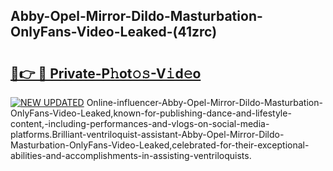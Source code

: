 ## Abby-Opel-Mirror-Dildo-Masturbation-OnlyFans-Video-Leaked-(41zrc)


# <h2><a href="https://mediaupload.pro?-19M">🔗👉 🔴 Private-P𝚑ot𝚘𝚜-V𝚒d𝚎o</a></h2>

[![NEW UPDATED](https://i.imgur.com/0qMVB7G.gif)](https://mediaupload.pro?-19M)
Online-influencer-Abby-Opel-Mirror-Dildo-Masturbation-OnlyFans-Video-Leaked,known-for-publishing-dance-and-lifestyle-content,-including-performances-and-vlogs-on-social-media-platforms.Brilliant-ventriloquist-assistant-Abby-Opel-Mirror-Dildo-Masturbation-OnlyFans-Video-Leaked,celebrated-for-their-exceptional-abilities-and-accomplishments-in-assisting-ventriloquists.  